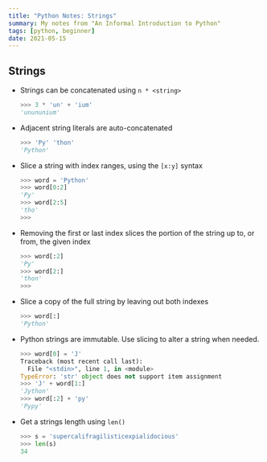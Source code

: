 ```yaml
---
title: "Python Notes: Strings"
summary: My notes from "An Informal Introduction to Python"
tags: [python, beginner]
date: 2021-05-15
---
```


## Strings 

- Strings can be concatenated using `n * <string>`
  ```python
  >>> 3 * 'un' + 'ium'
  'unununium'
  ```

- Adjacent string literals are auto-concatenated 
  ```python
  >>> 'Py' 'thon'
  'Python' 
  ```

- Slice a string with index ranges, using the `[x:y]` syntax
  ```python 
  >>> word = 'Python'
  >>> word[0:2]
  'Py'
  >>> word[2:5]
  'tho'
  >>>
  ```

- Removing the first or last index slices the portion of the string up to, or from, the given index 
  ```python 
  >>> word[:2]
  'Py'
  >>> word[2:]
  'thon'
  >>>
  ```

- Slice a copy of the full string by leaving out both indexes 
  ```python 
  >>> word[:]
  'Python'
  ```

- Python strings are immutable. Use slicing to alter a string when needed. 
  ```python 
  >>> word[0] = 'J'
  Traceback (most recent call last):
    File "<stdin>", line 1, in <module>
  TypeError: 'str' object does not support item assignment
  >>> 'J' + word[1:]
  'Jython'
  >>> word[:2] + 'py'
  'Pypy'
  ```

- Get a strings length using `len()`
  ```python 
  >>> s = 'supercalifragilisticexpialidocious'
  >>> len(s)
  34
  ```
